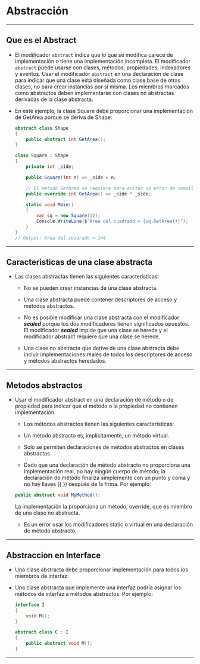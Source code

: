 # Abstracción
---

## Que es el Abstract

- El modificador ```abstract``` indica que lo que se modifica carece de implementación o tiene una implementación incompleta. El modificador ```abstract``` puede usarse con clases, métodos, propiedades, indexadores y eventos. Usar el modificador ```abstract``` en una declaración de clase para indicar que una clase está diseñada como clase base de otras clases, no para crear instancias por sí misma. Los miembros marcados como abstractos deben implementarse con clases no abstractas derivadas de la clase abstracta.

- En este ejemplo, la clase Square debe proporcionar una implementación de GetArea porque se deriva de Shape:

    ```c#
    abstract class Shape
    {
        public abstract int GetArea();
    }

    class Square : Shape
    {
        private int _side;

        public Square(int n) => _side = n;

        // El metodo GetArea se requiere para evitar un error de compilacion.
        public override int GetArea() => _side * _side;

        static void Main()
        {
            var sq = new Square(12);
            Console.WriteLine($"Area del cuadrado = {sq.GetArea()}");
        }
    }
    // Output: Area del cuadrado = 144
    ```
---

## Caracteristicas de una clase abstracta

- Las clases abstractas tienen las siguientes características:

  - No se pueden crear instancias de una clase abstracta.

  - Una clase abstracta puede contener descriptores de acceso y métodos abstractos.

  - No es posible modificar una clase abstracta con el modificador ***sealed*** porque los dos modificadores tienen significados opuestos. El modificador ***sealed*** impide que una clase se herede y el modificador abstract requiere que una clase se herede.

  - Una clase no abstracta que derive de una clase abstracta debe incluir implementaciones reales de todos los descriptores de acceso y métodos abstractos heredados.

---

## Metodos abstractos

- Usar el modificador abstract en una declaración de método o de propiedad para indicar que el método o la propiedad no contienen implementación.

    - Los métodos abstractos tienen las siguientes características:
    
    - Un método abstracto es, implícitamente, un método virtual.
    
    - Solo se permiten declaraciones de métodos abstractos en clases abstractas.
    
    - Dado que una declaración de método abstracto no proporciona una implementación real, no hay ningún cuerpo de método; la declaración de método finaliza simplemente con un punto y coma y no hay llaves ({ }) después de la firma. Por ejemplo:

    ```c#
    public abstract void MyMethod();
    ```
    La implementación la proporciona un método, override, que es miembro de una clase no abstracta.

    - Es un error usar los modificadores static o virtual en una declaración de método abstracto.

---

## Abstraccion en Interface

- Una clase abstracta debe proporcionar implementación para todos los miembros de interfaz.

- Una clase abstracta que implemente una interfaz podría asignar los métodos de interfaz a métodos abstractos. Por ejemplo:

    ```c#
    interface I
    {
        void M();
    }

    abstract class C : I
    {
        public abstract void M();
    }
    ```
---